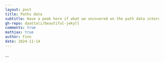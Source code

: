 ```yaml
---
layout: post
title: Paths data
subtitle: Have a peak here if what we uncovered on the path data interests you!
gh-repo: daattali/beautiful-jekyll
comments: true
mathjax: true
author: Finn
date: 2024-11-14
---
```


...
